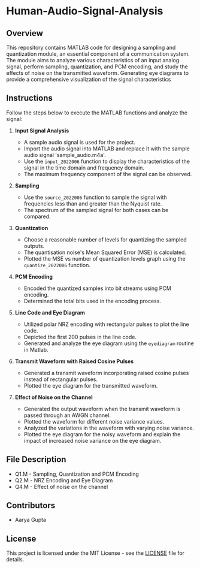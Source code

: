 # Human-Audio-Signal-Analysis

## Overview
This repository contains MATLAB code for designing a sampling and quantization module, an essential component of a communication system. The module aims to analyze various characteristics of an input analog signal, perform sampling, quantization, and PCM encoding, and study the effects of noise on the transmitted waveform. Generating eye diagrams to provide a comprehensive visualization of the signal characteristics

## Instructions
Follow the steps below to execute the MATLAB functions and analyze the signal:

1. **Input Signal Analysis**
   - A sample audio signal is used for the project.
   - Import the audio signal into MATLAB and replace it with the sample audio signal 'sample_audio.m4a'.
   - Use the `input_2022006` function to display the characteristics of the signal in the time domain and frequency domain.
   - The maximum frequency component of the signal can be observed.

2. **Sampling**
   - Use the `source_2022006` function to sample the signal with frequencies less than and greater than the Nyquist rate.
   - The spectrum of the sampled signal for both cases can be compared.

3. **Quantization**
   - Choose a reasonable number of levels for quantizing the sampled outputs.
   - The quantisation noise's Mean Squared Error (MSE) is calculated.
   - Plotted the MSE vs number of quantization levels graph using the `quantize_2022006` function.

4. **PCM Encoding**
   - Encoded the quantized samples into bit streams using PCM encoding.
   - Determined the total bits used in the encoding process.

5. **Line Code and Eye Diagram**
   - Utilized polar NRZ encoding with rectangular pulses to plot the line code.
   - Depicted the first 200 pulses in the line code.
   - Generated and analyze the eye diagram using the `eyediagram` routine in Matlab.

6. **Transmit Waveform with Raised Cosine Pulses**
   - Generated a transmit waveform incorporating raised cosine pulses instead of rectangular pulses.
   - Plotted the eye diagram for the transmitted waveform.

7. **Effect of Noise on the Channel**
   - Generated the output waveform when the transmit waveform is passed through an AWGN channel.
   - Plotted the waveform for different noise variance values.
   - Analyzed the variations in the waveform with varying noise variance.
   - Plotted the eye diagram for the noisy waveform and explain the impact of increased noise variance on the eye diagram.


## File Description
- Q1.M - Sampling, Quantization and PCM Encoding
- Q2.M - NRZ Encoding and Eye Diagram
- Q4.M - Effect of noise on the channel

## Contributors
- Aarya Gupta

## License
This project is licensed under the MIT License - see the [LICENSE](LICENSE) file for details.
